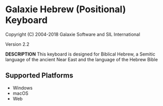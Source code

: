 Galaxie Hebrew (Positional) Keyboard
=====================

Copyright (C) 2004-2018 Galaxie Software and SIL International

Version 2.2

__DESCRIPTION__
This keyboard is designed for Biblical Hebrew, a Semitic language of the ancient Near East and the language of the Hebrew Bible


Supported Platforms
-------------------
 * Windows
 * macOS
 * Web


